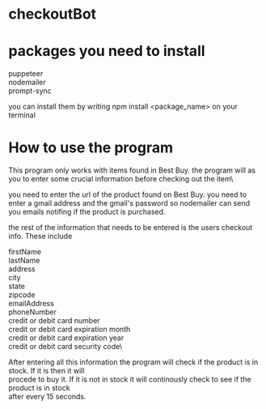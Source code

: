 # checkoutBot

# packages you need to install

puppeteer\
nodemailer\
prompt-sync

you can install them by writing npm install <package_name> on your terminal

# How to use the program
This program only works with items found in Best Buy.
the program will as you to enter some crucial information before checking out the item\

you need to enter the url of the product found on Best Buy.
you need to enter a gmail address and the gmail's password so nodemailer can send\
you emails notifing if the product is purchased.

the rest of the information that needs to be entered is the users checkout info. 
These include

firstName\
lastName\
address\
city\
state\
zipcode\
emailAddress\
phoneNumber\
credit or debit card number\
credit or debit card expiration month\
credit or debit card expiration year\
credit or debit card security code\

After entering all this information the program will check if the product is in stock. If it is then it will\
procede to buy it. If it is not in stock it will continously check to see if the product is in stock\
after every 15 seconds.
